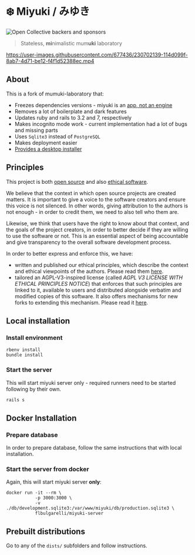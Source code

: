 # ❄️ Miyuki / みゆき

![Open Collective backers and sponsors](https://img.shields.io/opencollective/all/mumuki?color=%23ff5b81)

> Stateless, **mi**nimalistic mum**uki** laboratory

https://user-images.githubusercontent.com/677436/230702139-114d099f-8ab7-4d71-be12-f4f1d52388ec.mp4

## About

This is a fork of mumuki-laboratory that:

  * Freezes dependencies versions - miyuki is an [app, not an engine](https://guides.rubyonrails.org/engines.html)
  * Removes a lot of boilerplate and dark features
  * Updates ruby and rails to 3.2 and 7, respectively
  * Makes incognito mode work - current implementation had a lot of bugs and missing parts
  * Uses `Sqlite3` instead of `PostgreSQL`
  * Makes deployment easier
  * [Provides a desktop installer](./packager/README.md)


## Principles

This project is both [open source](https://opensource.org/osd) and also [ethical software](https://ethicalsource.dev/what-we-believe/).

We believe that the context in which open source projects are created matters. It is important to give a voice to the software creators and ensure this voice is not silenced. In other words, giving attribution to the authors is not enough - in order to credit them, we need to also tell who them are.

Likewise, we think that users have the right to know about that context, and the goals of the project creators, in order to better decide if they are willing to use the software or not. This is an essential aspect of being accountable and give transparency to the overall software development process.

In order to better express and enforce this, we have:

 * written and published our ethical principles, which describe the context and ethical viewpoints of the authors. Please read them [here](./PRINCIPLES).
 * tailored an AGPL-V3-inspired license (called _AGPL V3 LICENSE WITH ETHICAL PRINCIPLES NOTICE_) that enforces that such principles are linked to it, available to users and
  distributed alongside verbatim and modified copies of this software. It also offers mechanisms for new forks to extending this mechanism. Please read it [here](./LICENSE).


## Local installation

### Install environment

```
rbenv install
bundle install
```

### Start the server

This will start miyuki server only - required runners need to be started following by their own.

```bash
rails s
```

## Docker Installation

### Prepare database

In order to prepare database, follow the same instructions that with local installation.

### Start the server from docker

Again, this will start miyuki server **only**:

```
docker run -it --rm \
           -p 3000:3000 \
           -v ./db/development.sqlite3:/var/www/miyuki/db/production.sqlite3 \
           flbulgarelli/miyuki-server
```

## Prebuilt distributions

Go to any of the `dists/` subfolders and follow instructions.